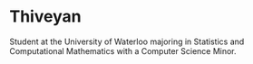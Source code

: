 # Thiveyan

Student at the University of Waterloo majoring in Statistics and Computational Mathematics with a Computer Science Minor. 
